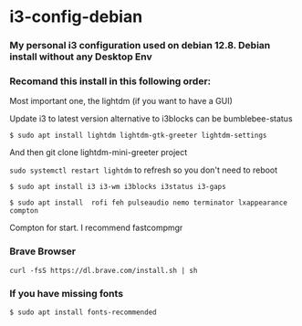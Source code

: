 # i3-config-debian

### My personal i3 configuration used on debian 12.8. Debian install without any Desktop Env
### Recomand this install in this following order:

Most important one, the lightdm (if you want to have a GUI)

Update i3 to latest version
alternative to i3blocks can be bumblebee-status

```
$ sudo apt install lightdm lightdm-gtk-greeter lightdm-settings
```
And then git clone lightdm-mini-greeter project

```sudo systemctl restart lightdm``` to refresh so you don't need to reboot

```$ sudo apt install i3 i3-wm i3blocks i3status i3-gaps```

```$ sudo apt install  rofi feh pulseaudio nemo terminator lxappearance compton```

Compton for start. I recommend fastcompmgr

### Brave Browser
```curl -fsS https://dl.brave.com/install.sh | sh```

### If you have missing fonts 
```$ sudo apt install fonts-recommended```

